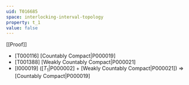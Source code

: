 ```yaml
---
uid: T016685
space: interlocking-interval-topology
property: t_1
value: false
---
```

[[Proof]]

* [T000116] [Countably Compact|P000019]
* [T001388] [Weakly Countably Compact|P000021]
* [I000019] ([$T_1$|P000002] + [Weakly Countably Compact|P000021]) => [Countably Compact|P000019]

